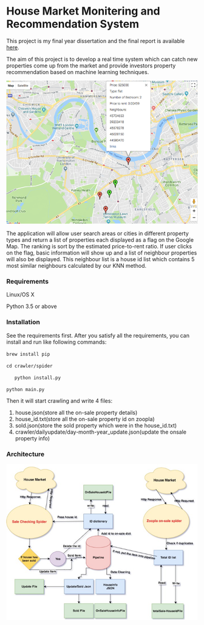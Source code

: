 # House Market Monitering and Recommendation System

This project is my final year dissertation and the final report is available [here](https://www.academia.edu/s/7b571b33fb/implementation-and-study-of-k-nearest-neighbour-and-regression-algorithm-for-real-time-housing-market-recommendation-application?source=link). 

The aim of this project is to develop a real time system which can catch new properties come up from the market and provide investors property recommendation based on machine learning techniques.  



![google-map](https://github.com/wasamisam0119/UG_Dissertation/blob/newdev/attachment/google_map.png?raw=true)

The application will allow user search areas or cities in different property types and return
a list of properties each displayed as a flag on the Google Map. The ranking is sort by the
estimated price-to-rent ratio. If user clicks on the flag, basic information will show up and
a list of neighbour properties will also be displayed. This neighbour list is a house id list
which contains 5 most similar neighbours calculated by our KNN method.

### Requirements   

Linux/OS X

Python 3.5 or above

### Installation 

See the requirements first. After you satisfy all the requirements, you can install and run like following commands:

`brew install pip`

`cd crawler/spider`

`	python install.py`

`python main.py`

Then it will start crawling and write 4 files:

1. house.json(store all the on-sale property details)
2. house_id.txt(store all the on-sale property id on zoopla)
3. sold.json(store the sold property which were in the house_id.txt)
4. crawler/dailyupdate/day-month-year_update.json(update the onsale property info)


### Architecture

![arch](https://github.com/wasamisam0119/UG_Dissertation/blob/newdev/attachment/systemdiagram.jpg)

